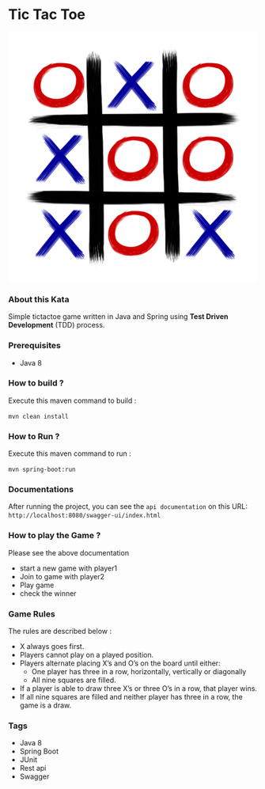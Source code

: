 # Tic Tac Toe

![alt tictactoe image](https://github.com/2022-DEV1-079/TicTacToe/blob/master/Kata_TicTacToe.png?raw=true)


### About this Kata

Simple tictactoe game written in Java and Spring using **Test Driven Development** (TDD) process.

### Prerequisites

- Java 8

### How to build ?

Execute this maven command to build :

`mvn clean install`

### How to Run ? 

Execute this maven command to run :

`mvn spring-boot:run`

### Documentations
After running the project, you can see the `api documentation` on this URL:
`http://localhost:8080/swagger-ui/index.html`

### How to play the Game ? 
Please see the above documentation
- start a new game with player1
- Join to game with player2
- Play game 
- check the winner

### Game Rules

The rules are described below :

- X always goes first.
- Players cannot play on a played position.
- Players alternate placing X’s and O’s on the board until either:
	- One player has three in a row, horizontally, vertically or diagonally
	- All nine squares are filled.
- If a player is able to draw three X’s or three O’s in a row, that player wins.
- If all nine squares are filled and neither player has three in a row, the game is a draw.

### Tags
- Java 8
- Spring Boot
- JUnit
- Rest api
- Swagger
